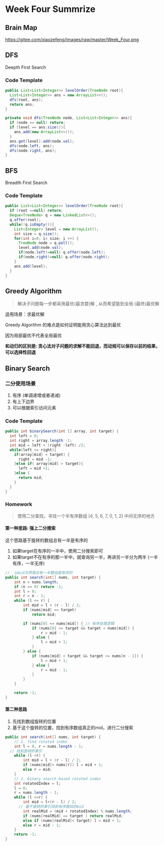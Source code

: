 # Week Four Summrize

## Brain Map

https://gitee.com/xiaozefeng/images/raw/master/Week_Four.png

## DFS

Deepth First Search

### Code Template

```java
public List<List<Integer>> levelOrder(TreeNode root){
  List<List<Integer>> ans = new ArrayList<>();
  dfs(root, ans);
  return ans;
}

private void dfs(TreeNode node, List<List<Integer>> ans){
  if (node == null) return;
  if (level == ans.size()){
    ans.add(new ArrayList<>());
  }
  ans.get(level).add(node.val);
  dfs(node.left, ans);
  dfs(node.right, ans);
}
```



## BFS

Breadth First Search

### Code Template

```java
public List<List<Integer>> levelOrder(TreeNode root){
  if (root ==null) return;
  Deque<TreeNode> q = new LinkedList<>();
  q.offer(root);
  while(!q.isEmpty()){
    List<Integer> level = new ArrayList();
    int size = q.size();
    for(int i=0; i< size; i ++) {
      TreeNode node = q.poll();
      level.add(node.val);
      if(node.left!=null) q.offer(node.left);
      if(node.right!=null) q.offer(node.right);
    }
    ans.add(level);
  }
}
```



## Greedy Algorithm

> 解决子问题每一步都采用最优(最贪婪)解 , 从而希望能到全局 (最终)最优解

适用场景：求最优解

Greedy Algorithm 的难点是如何证明能用贪心算法达到最优

因为局部最优不代表全局最优

**和动归的区别是: 贪心法对子问题的求解不能回退，而动规可以保存以前的结果，可以选择性回退**



## Binary Search

### 二分使用场景

1. 有序 (单调递增或者递减)
2. 有上下边界
3. 可以根据索引访问元素

### Code Template

```java
public int binarySearch(int [] array, int target) {
  int left = 0;
  int right = array.length -1;
  int mid = left + (right -left) /2;
  while(left <= right){
    if(array[mid] < target) {
      right = mid -1;
    }else if( array[mid] > target){
      left = mid +1;
    }else {
      return mid;
    }
  }
}
```



### Homework

> 使用二分查找，寻找一个半有序数组 [4, 5, 6, 7, 0, 1, 2] 中间无序的地方

#### 第一种思路: 强上二分搜索

这个思路基于旋转的数组总有一半是有序的

1. 如果target在有序的一半中，使用二分搜索即可
2. 如果target不在有序的那一半中，就查询另一半，再讲另一半分为两半 (一半有序，一半无序)

```java
//  以mid为界限总有一半数组是有序的
public int search(int[] nums, int target) {
    int n = nums.length;
    if (n == 0) return -1;
    int l = 0;
    int r = n - 1;
    while (l <= r) {
        int mid = l + (r - l) / 2;
        if (nums[mid] == target)
            return mid;

        if (nums[0] <= nums[mid]) { // 有序处理逻辑
            if (nums[0] <= target && target < nums[mid]) {
                r = mid - 1;
            } else {
                l = mid + 1;
            }
        } else {
            if (nums[mid] < target && target <= nums[n - 1]) {
                l = mid + 1;
            } else {
                r = mid - 1;
            }
        }
    }

    return -1;
}
```

#### 第二种思路 

1. 先找到数组旋转的位置
2. 基于这个旋转的位置，找到有序数组真正的mid，进行二分搜索

```java
public int search(int[] nums, int target) {
    // 1. find rotated index
    int l = 0, r = nums.length - 1;
  // 找到旋转的索引
    while (l <r) {
        int mid = l + (r - l) / 2;
        if (nums[mid]> nums[r]) l = mid + 1;
        else r = mid;
    }
    // 2. binary search based rotated index
    int rotatedIndex = l;
    l = 0;
    r = nums.length - 1;
    while (l <=r) {
        int mid = l+(r - l) / 2;
      // 基于旋转的索引找到有序数组的mid
        int realMid = (mid + rotatedIndex) % nums.length;
        if (nums[realMid] == target ) return realMid;
        else if (nums[realMid]< target) l = mid + 1;
        else r = mid - 1;
    }
    return -1;
}
```

